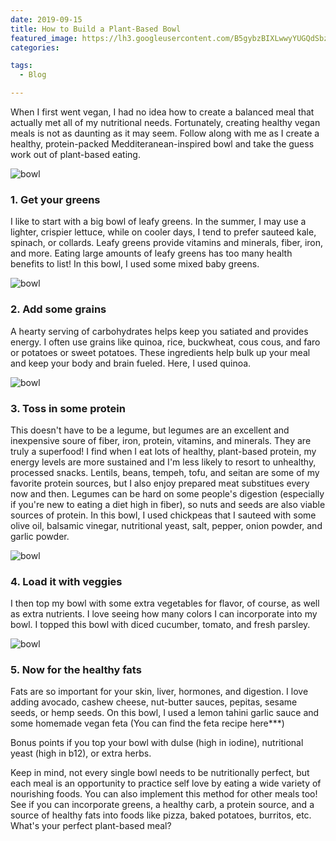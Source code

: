 ```yaml
---
date: 2019-09-15
title: How to Build a Plant-Based Bowl
featured_image: https://lh3.googleusercontent.com/B5gybzBIXLwwyYUGQdSbzooquCSUiLJMv9rTOJjX6aZdfaVEjB_wIUCnSGZvob-vanK9makq8Go_zdrmDR3xRP3qMaj4sZgvb3Klx9pakztvt88L-uqfLxTxxfdR6vS_61x7Jgzedg8=w2400 
categories: 

tags:
  - Blog

---
```

When I first went vegan, I had no idea how to create a balanced meal that actually met all of my nutritional needs. Fortunately, creating healthy vegan meals is not as daunting as it may seem. Follow along with me as I create a healthy, protein-packed Medditeranean-inspired bowl and take the guess work out of plant-based eating.

![bowl](https://lh3.googleusercontent.com/j_UalfRNQn6qERUnVqQ13j9JT8FL2jsZcIBl5sDF_tA7h9YSnOAcKT5UqG305W95mNPesS_GaSNOyk52NS8pWBQC97v2ydwbn-aA-ZmHwqoAhXeZ2udfUMV7YsxAUzeclz1QNyMhGPo=w2400) 

### 1. Get your greens
I like to start with a big bowl of leafy greens. In the summer, I may use a lighter, crispier lettuce, while on cooler days, I tend to prefer sauteed kale, spinach, or collards. Leafy greens provide vitamins and minerals, fiber, iron, and more. Eating large amounts of leafy greens has too many health benefits to list! In this bowl, I used some mixed baby greens.

![bowl](https://lh3.googleusercontent.com/FhUvTU1IFhU2YBUy4uUZ_eLnrqAL0YNP_Yd05CJhzswD7ORT7s_fdLPcDk18A2XMH-hVm3lbGMiWA-EEE-il2SzDJ4qPYhecThJIbbFRC1QVuNO8IOpS3Cul-_oyI4H3j8Mty8JQ7kg=w2400) 

### 2. Add some grains
A hearty serving of carbohydrates helps keep you satiated and provides energy. I often use grains like quinoa, rice, buckwheat, cous cous, and faro or potatoes or sweet potatoes. These ingredients help bulk up your meal and keep your body and brain fueled. Here, I used quinoa.

![bowl](https://lh3.googleusercontent.com/Oycy_SDLlD6AwlVAov0A6BN8xdhgtVeJAx7ccsvdpREJkp4Vjfdb9iOFeTMzA4kkIFngHtwyhuGTYQm0LZ7CfQZglKEPFNe5AhrrAKsf1GMNd3OhXG5Nif1Qe2wL7KS50NbAteFNUPY=w2400)

### 3. Toss in some protein
This doesn't have to be a legume, but legumes are an excellent and inexpensive soure of fiber, iron, protein, vitamins, and minerals. They are truly a superfood! I find when I eat lots of healthy, plant-based protein, my energy levels are more sustained and I'm less likely to resort to unhealthy, processed snacks. Lentils, beans, tempeh, tofu, and seitan are some of my favorite protein sources, but I also enjoy prepared meat substitues every now and then. Legumes can be hard on some people's digestion (especially if you're new to eating a diet high in fiber), so nuts and seeds are also viable sources of protein. In this bowl, I used chickpeas that I sauteed with some olive oil, balsamic vinegar, nutritional yeast, salt, pepper, onion powder, and garlic powder. 

![bowl](https://lh3.googleusercontent.com/mvsGvnSAuYCL0DM59l06aWSJZbXHs3mbVbxm-1j9ZZ5zxZJqFofn-OD35-hCwCb1NMY6EfySeUBZm9IEoRzfdN1H2qKPF2jfNXBHOi3xCeUOhuvlpz-Serlsps0UK_i0U-WtDA8qlRQ=w2400) 

### 4. Load it with veggies
I then top my bowl with some extra vegetables for flavor, of course, as well as extra nutrients. I love seeing how many colors I can incorporate into my bowl. I topped this bowl with diced cucumber, tomato, and fresh parsley.

![bowl](https://lh3.googleusercontent.com/eL_UAoAFXKUcwXLNRV6_KfGbhIBH_KT-WS1vfgQ9Nqo1DSG8F0Xole-T54_TpxvU9wDBqlovZBMIvNE0hUryOu4guNK9KbSdvMzu8oiBF9ynfzpraQ3BUPCtdt_1uv3MmlhPGuipaBc=w2400) 

### 5. Now for the healthy fats
Fats are so important for your skin, liver, hormones, and digestion. I love adding avocado, cashew cheese, nut-butter sauces, pepitas, sesame seeds, or hemp seeds. On this bowl, I used a lemon tahini garlic sauce and some homemade vegan feta (You can find the feta recipe here***)

Bonus points if you top your bowl with dulse (high in iodine), nutritional yeast (high in b12), or extra herbs. 

Keep in mind, not every single bowl needs to be nutritionally perfect, but each meal is an opportunity to practice self love by eating a wide variety of nourishing foods. You can also implement this method for other meals too! See if you can incorporate greens, a healthy carb, a protein source, and a source of healthy fats into foods like pizza, baked potatoes, burritos, etc. What's your perfect plant-based meal?
